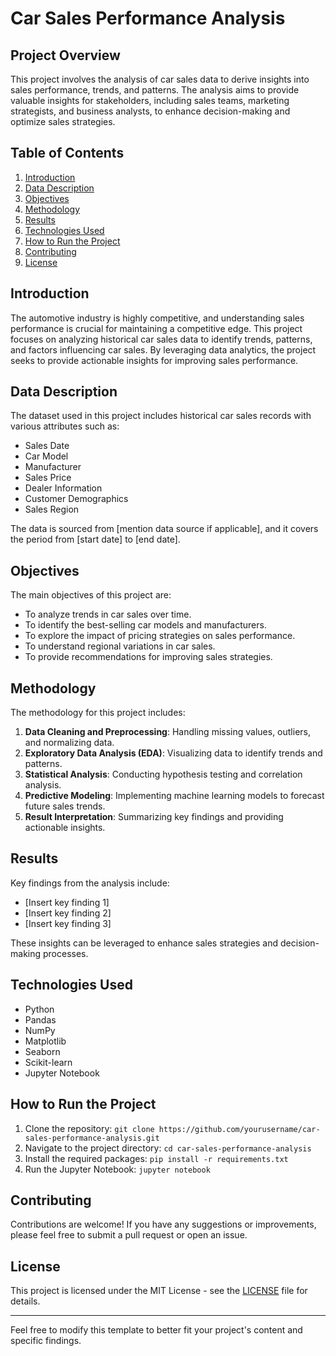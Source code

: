 # Car Sales Performance Analysis

## Project Overview

This project involves the analysis of car sales data to derive insights into sales performance, trends, and patterns. The analysis aims to provide valuable insights for stakeholders, including sales teams, marketing strategists, and business analysts, to enhance decision-making and optimize sales strategies.

## Table of Contents

1. [Introduction](#introduction)
2. [Data Description](#data-description)
3. [Objectives](#objectives)
4. [Methodology](#methodology)
5. [Results](#results)
6. [Technologies Used](#technologies-used)
7. [How to Run the Project](#how-to-run-the-project)
8. [Contributing](#contributing)
9. [License](#license)

## Introduction

The automotive industry is highly competitive, and understanding sales performance is crucial for maintaining a competitive edge. This project focuses on analyzing historical car sales data to identify trends, patterns, and factors influencing car sales. By leveraging data analytics, the project seeks to provide actionable insights for improving sales performance.

## Data Description

The dataset used in this project includes historical car sales records with various attributes such as:

- Sales Date
- Car Model
- Manufacturer
- Sales Price
- Dealer Information
- Customer Demographics
- Sales Region

The data is sourced from [mention data source if applicable], and it covers the period from [start date] to [end date].

## Objectives

The main objectives of this project are:

- To analyze trends in car sales over time.
- To identify the best-selling car models and manufacturers.
- To explore the impact of pricing strategies on sales performance.
- To understand regional variations in car sales.
- To provide recommendations for improving sales strategies.

## Methodology

The methodology for this project includes:

1. **Data Cleaning and Preprocessing**: Handling missing values, outliers, and normalizing data.
2. **Exploratory Data Analysis (EDA)**: Visualizing data to identify trends and patterns.
3. **Statistical Analysis**: Conducting hypothesis testing and correlation analysis.
4. **Predictive Modeling**: Implementing machine learning models to forecast future sales trends.
5. **Result Interpretation**: Summarizing key findings and providing actionable insights.

## Results

Key findings from the analysis include:

- [Insert key finding 1]
- [Insert key finding 2]
- [Insert key finding 3]

These insights can be leveraged to enhance sales strategies and decision-making processes.

## Technologies Used

- Python
- Pandas
- NumPy
- Matplotlib
- Seaborn
- Scikit-learn
- Jupyter Notebook

## How to Run the Project

1. Clone the repository: `git clone https://github.com/yourusername/car-sales-performance-analysis.git`
2. Navigate to the project directory: `cd car-sales-performance-analysis`
3. Install the required packages: `pip install -r requirements.txt`
4. Run the Jupyter Notebook: `jupyter notebook`

## Contributing

Contributions are welcome! If you have any suggestions or improvements, please feel free to submit a pull request or open an issue.

## License

This project is licensed under the MIT License - see the [LICENSE](LICENSE) file for details.

---

Feel free to modify this template to better fit your project's content and specific findings.
